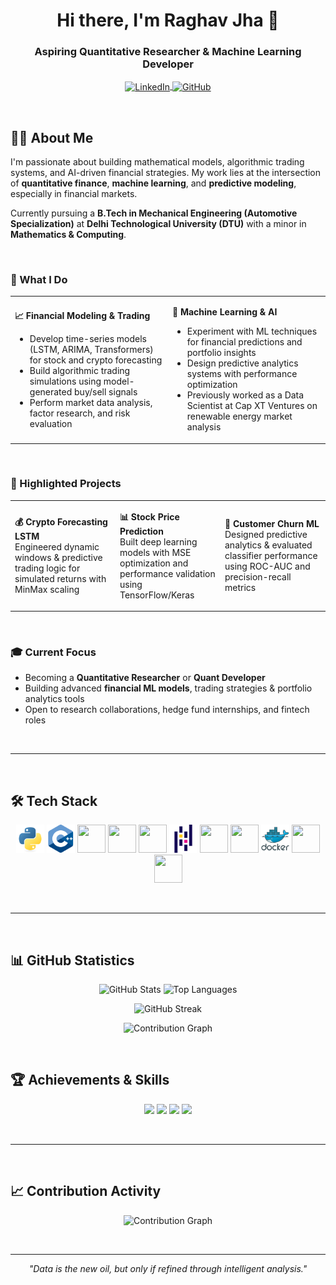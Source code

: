 <h1 align="center">Hi there, I'm Raghav Jha 👋</h1>
<h3 align="center">Aspiring Quantitative Researcher & Machine Learning Developer</h3>

<p align="center">
  <a href="https://linkedin.com/in/raghav-jha-512b8a309" target="_blank">
    <img align="center" src="https://raw.githubusercontent.com/rahuldkjain/github-profile-readme-generator/master/src/images/icons/Social/linked-in-alt.svg" alt="LinkedIn" height="30" width="40" />
  </a>
  <a href="https://github.com/Donysus" target="_blank">
    <img align="center" src="https://raw.githubusercontent.com/rahuldkjain/github-profile-readme-generator/master/src/images/icons/Social/github.svg" alt="GitHub" height="30" width="40" />
  </a>
</p>

<br>

## 👨‍💻 About Me

I'm passionate about building mathematical models, algorithmic trading systems, and AI-driven financial strategies. My work lies at the intersection of **quantitative finance**, **machine learning**, and **predictive modeling**, especially in financial markets. 

Currently pursuing a **B.Tech in Mechanical Engineering (Automotive Specialization)** at **Delhi Technological University (DTU)** with a minor in **Mathematics & Computing**.

<br>

### 🎯 What I Do

<table>
<tr>
<td width="50%">

**📈 Financial Modeling & Trading**
- Develop time-series models (LSTM, ARIMA, Transformers) for stock and crypto forecasting  
- Build algorithmic trading simulations using model-generated buy/sell signals  
- Perform market data analysis, factor research, and risk evaluation  

</td>
<td width="50%">

**🤖 Machine Learning & AI**
- Experiment with ML techniques for financial predictions and portfolio insights  
- Design predictive analytics systems with performance optimization  
- Previously worked as a Data Scientist at Cap XT Ventures on renewable energy market analysis  

</td>
</tr>
</table>

<br>

### 🚀 Highlighted Projects

<table>
<tr>
<td width="33%">

**💰 Crypto Forecasting LSTM**  
Engineered dynamic windows & predictive trading logic for simulated returns with MinMax scaling  

</td>
<td width="33%">

**📊 Stock Price Prediction**  
Built deep learning models with MSE optimization and performance validation using TensorFlow/Keras  

</td>
<td width="33%">

**🎯 Customer Churn ML**  
Designed predictive analytics & evaluated classifier performance using ROC-AUC and precision-recall metrics  

</td>
</tr>
</table>

<br>

### 🎓 Current Focus

- Becoming a **Quantitative Researcher** or **Quant Developer**  
- Building advanced **financial ML models**, trading strategies & portfolio analytics tools  
- Open to research collaborations, hedge fund internships, and fintech roles  

<br>

---

<br>

## 🛠️ Tech Stack

<p align="center">
<a href="https://www.python.org" target="_blank" rel="noreferrer"><img src="https://raw.githubusercontent.com/devicons/devicon/master/icons/python/python-original.svg" width="45" height="45"/></a>
<a href="https://www.w3schools.com/cpp/" target="_blank" rel="noreferrer"><img src="https://raw.githubusercontent.com/devicons/devicon/master/icons/cplusplus/cplusplus-original.svg" width="45" height="45"/></a>
<a href="https://pytorch.org/" target="_blank" rel="noreferrer"><img src="https://www.vectorlogo.zone/logos/pytorch/pytorch-icon.svg" width="45" height="45"/></a>
<a href="https://www.tensorflow.org" target="_blank" rel="noreferrer"><img src="https://www.vectorlogo.zone/logos/tensorflow/tensorflow-icon.svg" width="45" height="45"/></a>
<a href="https://scikit-learn.org/" target="_blank" rel="noreferrer"><img src="https://upload.wikimedia.org/wikipedia/commons/0/05/Scikit_learn_logo_small.svg" width="45" height="45"/></a>
<a href="https://pandas.pydata.org/" target="_blank" rel="noreferrer"><img src="https://raw.githubusercontent.com/devicons/devicon/master/icons/pandas/pandas-original.svg" width="45" height="45"/></a>
<a href="https://numpy.org/" target="_blank" rel="noreferrer"><img src="https://www.vectorlogo.zone/logos/numpy/numpy-icon.svg" width="45" height="45"/></a>
<a href="https://seaborn.pydata.org/" target="_blank" rel="noreferrer"><img src="https://seaborn.pydata.org/_images/logo-mark-lightbg.svg" width="45" height="45"/></a>
<a href="https://www.docker.com/" target="_blank" rel="noreferrer"><img src="https://raw.githubusercontent.com/devicons/devicon/master/icons/docker/docker-original-wordmark.svg" width="45" height="45"/></a>
<a href="https://git-scm.com/" target="_blank" rel="noreferrer"><img src="https://www.vectorlogo.zone/logos/git-scm/git-scm-icon.svg" width="45" height="45"/></a>
<a href="https://www.sqlite.org/" target="_blank" rel="noreferrer"><img src="https://www.vectorlogo.zone/logos/sqlite/sqlite-icon.svg" width="45" height="45"/></a>
</p>

<br>

---

<br>

## 📊 GitHub Statistics

<p align="center">
  <img 
    src="https://github-readme-stats-cyan-omega.vercel.app/api?username=Donysus&show_icons=true&count_private=true&include_all_commits=true&theme=radical&hide_border=true&cache_seconds=1800" 
    alt="GitHub Stats" 
    height="180" 
  />
  <img 
    src="https://github-readme-stats-cyan-omega.vercel.app/api/top-langs/?username=Donysus&layout=compact&theme=radical&hide_border=true&langs_count=8&count_private=true" 
    alt="Top Languages" 
    height="180" 
  />
</p>

<p align="center">
  <img src="https://streak-stats.demolab.com/?user=Donysus&theme=radical&hide_border=true" alt="GitHub Streak" />
</p>

<p align="center">
  <img src="https://github-profile-summary-cards.vercel.app/api/cards/profile-details?username=Donysus&theme=radical" alt="Contribution Graph" />
</p>

<br>

## 🏆 Achievements & Skills

<p align="center">
  <img src="https://img.shields.io/badge/Python-Expert-3776AB?style=for-the-badge&logo=python&logoColor=white" />
  <img src="https://img.shields.io/badge/Machine_Learning-Advanced-FF6F00?style=for-the-badge&logo=tensorflow&logoColor=white" />
  <img src="https://img.shields.io/badge/Quant_Finance-Specialist-00599C?style=for-the-badge&logo=databricks&logoColor=white" />
  <img src="https://img.shields.io/badge/Deep_Learning-PyTorch/TF-EE4C2C?style=for-the-badge&logo=pytorch&logoColor=white" />
</p>

<br>

---

<br>

## 📈 Contribution Activity

<p align="center">
  <img src="https://github-readme-activity-graph.vercel.app/graph?username=Donysus&theme=tokyo-night&hide_border=true&area=true" alt="Contribution Graph" />
</p>

<br>

---

<p align="center">
  <i>"Data is the new oil, but only if refined through intelligent analysis."</i>
</p>

